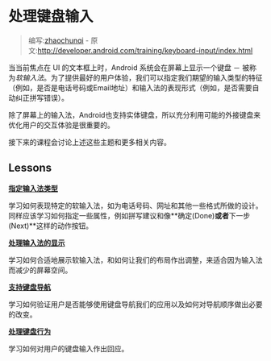 # 处理键盘输入

> 编写:[zhaochunqi](https://github.com/zhaochunqi) - 原文:<http://developer.android.com/training/keyboard-input/index.html>

当当前焦点在 UI 的文本框上时，Android 系统会在屏幕上显示一个键盘 － 被称为*软输入法*。为了提供最好的用户体验，我们可以指定我们期望的输入类型的特征（例如，是否是电话号码或Email地址）和输入法的表现形式（例如，是否需要自动纠正拼写错误）。

除了屏幕上的输入法，Android也支持实体键盘，所以充分利用可能的外接键盘来优化用户的交互体验是很重要的。

接下来的课程会讨论上述这些主题和更多相关内容。

## Lessons

[**指定输入法类型**](type.html)

  学习如何表现特定的软输入法，如为电话号码、网址和其他一些格式所做的设计。同样应该学习如何指定一些属性，例如拼写建议和像**确定(Done)**或者**下一步(Next)**这样的动作按钮。


[**处理输入法的显示**](visibility.html)

  学习如何合适地展示软输入法，和如何让我们的布局作出调整，来适合因为输入法而减少的屏幕空间。


[**支持键盘导航**](navigation.html)

  学习如何验证用户是否能够使用键盘导航我们的应用以及如何对导航顺序做出必要的改变。


[**处理键盘行为**](commands.html)

  学习如何对用户的键盘输入作出回应。
